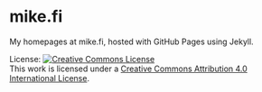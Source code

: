 # mike.fi

My homepages at mike.fi, hosted with GitHub Pages using Jekyll.

License: <a rel="license" href="http://creativecommons.org/licenses/by/4.0/"><img alt="Creative Commons License"
style="border-width:0" src="http://i.creativecommons.org/l/by/4.0/88x31.png" /></a><br />This work is licensed under
a <a rel="license" href="http://creativecommons.org/licenses/by/4.0/">Creative Commons Attribution 4.0 International
License</a>.
